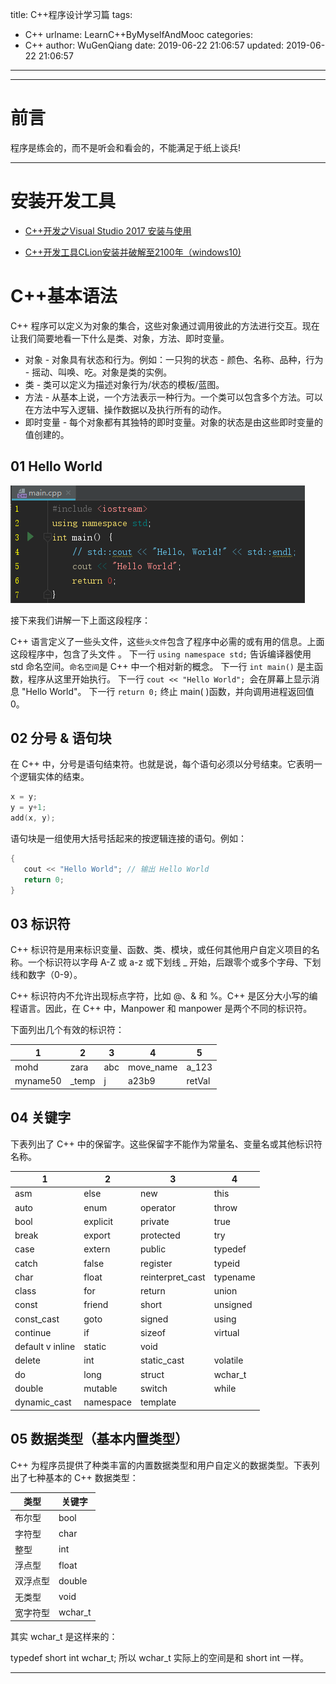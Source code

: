 title: C++程序设计学习篇
tags:
  - C++
urlname: LearnC++ByMyselfAndMooc
categories:
  - C++
author: WuGenQiang
date: 2019-06-22 21:06:57
updated: 2019-06-22 21:06:57
---

-----

# 前言
程序是练会的，而不是听会和看会的，不能满足于纸上谈兵!

-----
<!--more-->

# 安装开发工具
*  [C++开发之Visual Studio 2017 安装与使用](https://blog.csdn.net/pshiping2014/article/details/81562696)

* [C++开发工具CLion安装并破解至2100年（windows10)](https://blog.csdn.net/wugenqiang/article/details/87860056)

# C++基本语法
C++ 程序可以定义为对象的集合，这些对象通过调用彼此的方法进行交互。现在让我们简要地看一下什么是类、对象，方法、即时变量。

* 对象 - 对象具有状态和行为。例如：一只狗的状态 - 颜色、名称、品种，行为 - 摇动、叫唤、吃。对象是类的实例。
* 类 - 类可以定义为描述对象行为/状态的模板/蓝图。
* 方法 - 从基本上说，一个方法表示一种行为。一个类可以包含多个方法。可以在方法中写入逻辑、操作数据以及执行所有的动作。
* 即时变量 - 每个对象都有其独特的即时变量。对象的状态是由这些即时变量的值创建的。

## 01 Hello World

![](https://raw.githubusercontent.com/wugenqiang/PictureBed/master/pictures/20190827203204.png)

接下来我们讲解一下上面这段程序：

C++ 语言定义了一些头文件，这些`头文件`包含了程序中必需的或有用的信息。上面这段程序中，包含了头文件 <iostream>。
下一行 `using namespace std;` 告诉编译器使用 std 命名空间。`命名空间`是 C++ 中一个相对新的概念。
下一行 `int main()` 是主函数，程序从这里开始执行。
下一行 `cout << "Hello World"; `会在屏幕上显示消息 "Hello World"。
下一行 `return 0;` 终止 main( )函数，并向调用进程返回值 0。



## 02 分号 & 语句块
在 C++ 中，分号是语句结束符。也就是说，每个语句必须以分号结束。它表明一个逻辑实体的结束。
```c++
x = y;
y = y+1;
add(x, y);
```
语句块是一组使用大括号括起来的按逻辑连接的语句。例如：
```c++
{
   cout << "Hello World"; // 输出 Hello World
   return 0;
}
```
## 03 标识符

C++ 标识符是用来标识变量、函数、类、模块，或任何其他用户自定义项目的名称。一个标识符以字母 A-Z 或 a-z 或下划线 _ 开始，后跟零个或多个字母、下划线和数字（0-9）。

C++ 标识符内不允许出现标点字符，比如 @、& 和 %。C++ 是区分大小写的编程语言。因此，在 C++ 中，Manpower 和 manpower 是两个不同的标识符。

下面列出几个有效的标识符：

1 | 2 | 3 | 4 | 5 
-----|-----|-----|-----|-----
mohd   |    zara  |  abc |  move_name |  a_123
myname50 |  _temp |   j   |  a23b9   |   retVal

## 04 关键字

下表列出了 C++ 中的保留字。这些保留字不能作为常量名、变量名或其他标识符名称。

1 | 2 | 3 | 4
-----|-----|-----|-----
asm |	else |	new	 | this
auto |	enum	| operator |	throw
bool |	explicit |	private |	true
break |	export |	protected |	try
case |	extern |	public |	typedef
catch |	false |	register |	typeid
char |	float |	reinterpret_cast |	typename
class	| for |	return |	union
const |	friend |	short |	unsigned
const_cast	| goto |	signed |	using
continue |	if	| sizeof |	virtual
default v	inline |	static |	void
delete |	int |	static_cast |	volatile
do	| long	| struct |	wchar_t
double |	mutable |	switch |	while
dynamic_cast |	namespace |	template |

## 05 数据类型（基本内置类型）
C++ 为程序员提供了种类丰富的内置数据类型和用户自定义的数据类型。下表列出了七种基本的 C++ 数据类型：

类型	| 关键字
---|---
布尔型 |	bool
字符型 |	char
整型 |	int
浮点型 |	float
双浮点型 |	double
无类型 |	void
宽字符型	| wchar_t

其实 wchar_t 是这样来的：

typedef short int wchar_t;
所以 wchar_t 实际上的空间是和 short int 一样。

-----
